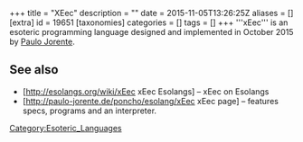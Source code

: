 +++
title = "XEec"
description = ""
date = 2015-11-05T13:26:25Z
aliases = []
[extra]
id = 19651
[taxonomies]
categories = []
tags = []
+++
'''xEec''' is an esoteric programming language designed and implemented in October 2015 by [Paulo Jorente](https://rosettacode.org/wiki/Paulo_Jorente).


## See also
* [http://esolangs.org/wiki/xEec xEec Esolangs] &ndash; xEec on Esolangs
* [http://paulo-jorente.de/poncho/esolang/xEec xEec page] &ndash; features specs, programs and an interpreter.

[Category:Esoteric_Languages](https://rosettacode.org/wiki/Category:Esoteric_Languages)
